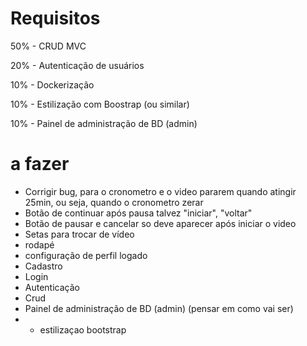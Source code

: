 # Requisitos
50% - CRUD MVC

20% - Autenticação de usuários

10% - Dockerização

10% - Estilização com Boostrap (ou similar)

10% - Painel de administração de BD (admin)

# a fazer
- Corrigir bug, para o cronometro e o video pararem quando atingir 25min, ou seja, quando o cronometro zerar
- Botão de continuar após pausa talvez "iniciar", "voltar"
- Botão de pausar e cancelar so deve aparecer após iniciar o video
- Setas para trocar de vídeo
- rodapé
- configuração de perfil logado
- Cadastro
- Login
- Autenticação
- Crud
- Painel de administração de BD (admin) (pensar em como vai ser)
- + estilizaçao bootstrap